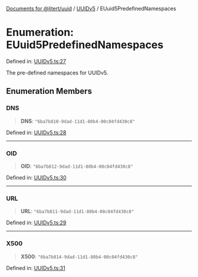 [Documents for @litert/uuid](../../index.md) / [UUIDv5](../index.md) / EUuid5PredefinedNamespaces

# Enumeration: EUuid5PredefinedNamespaces

Defined in: [UUIDv5.ts:27](https://github.com/litert/uuid.js/blob/master/src/lib/UUIDv5.ts#L27)

The pre-defined namespaces for UUIDv5.

## Enumeration Members

### DNS

> **DNS**: `"6ba7b810-9dad-11d1-80b4-00c04fd430c8"`

Defined in: [UUIDv5.ts:28](https://github.com/litert/uuid.js/blob/master/src/lib/UUIDv5.ts#L28)

***

### OID

> **OID**: `"6ba7b812-9dad-11d1-80b4-00c04fd430c8"`

Defined in: [UUIDv5.ts:30](https://github.com/litert/uuid.js/blob/master/src/lib/UUIDv5.ts#L30)

***

### URL

> **URL**: `"6ba7b811-9dad-11d1-80b4-00c04fd430c8"`

Defined in: [UUIDv5.ts:29](https://github.com/litert/uuid.js/blob/master/src/lib/UUIDv5.ts#L29)

***

### X500

> **X500**: `"6ba7b814-9dad-11d1-80b4-00c04fd430c8"`

Defined in: [UUIDv5.ts:31](https://github.com/litert/uuid.js/blob/master/src/lib/UUIDv5.ts#L31)
